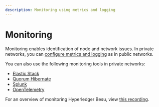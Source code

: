 ```yaml
---
description: Monitoring using metrics and logging
---
```


# Monitoring

Monitoring enables identification of node and network issues. In private networks, you can
[configure metrics and logging](../../../public-networks/how-to/monitor/index.md) as in public
networks.

You can also use the following monitoring tools in private networks:

- [Elastic Stack](elastic-stack.md)
- [Quorum Hibernate](quorum-hibernate.md)
- [Splunk](splunk.md)
- [OpenTelemetry](opentelemetry.md)

For an overview of monitoring Hyperledger Besu, view
[this recording](https://www.youtube.com/watch?v=7BuutRe0I28&feature=youtu.be).

